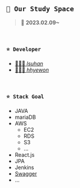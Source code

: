 ## ```📌 Our Study Space```
> 📅  **2023.02.09~**

<br />

### ```⭐ Developer```
- [👨🏻‍💻 _lsuhan_](https://github.com/lsuhan)
- [👩🏻‍💻 _hhyewon_](https://github.com/hhyewon)

<br />

### ```⭐ Stack Goal```
 - JAVA
 - mariaDB
 - AWS
   - EC2
   - RDS
   - S3
   - ...
 - React.js
 - JPA
 - Jenkins 
 - [Swagger](https://tecoble.techcourse.co.kr/post/2020-08-31-spring-swagger/)
 - ...
